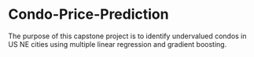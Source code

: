 # Condo-Price-Prediction
The purpose of this capstone project is to identify undervalued condos in US NE cities using multiple linear regression and gradient boosting.
